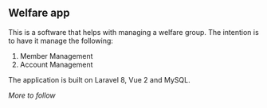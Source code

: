 ## Welfare app

This is a software that helps with managing a welfare group. The intention is to have it manage the following:
1. Member Management
2. Account Management

The application is built on Laravel 8, Vue 2 and MySQL.

_More to follow_
